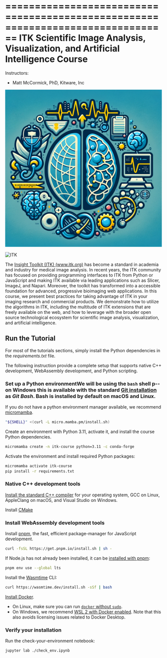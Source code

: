 ================================================================================
ITK Scientific Image Analysis, Visualization, and Artificial Intelligence Course
================================================================================

Instructors:

- Matt McCormick, PhD, Kitware, Inc

![Course logo](figures/course-logo.webp)

![ITK](data/itk-logo.png)

The [Insight Toolkit (ITK) (www.itk.org)](https://www.itk.org) has become a
standard in academia and industry for medical image analysis. In recent years,
the ITK community has focused on providing programming interfaces to ITK from
Python or JavaScript and making ITK available via leading applications such as
Slicer, ImageJ, and Napari. Moreover, the toolkit has transformed into a
accessible foundation for advanced, progressive bioimaging web applications.
In this course, we present best practices for taking advantage of ITK in your
imaging research and commercial products. We demonstrate how to utilize the
algorithms in ITK, including the multitude of ITK extensions that are freely
available on the web, and how to leverage with the broader open source
technological ecosystem for scientific image analysis, visualization, and
artificial intelligence.

## Run the Tutorial

For most of the tutorials sections, simply install the Python dependencies
in the _requirements.txt_ file.

The following instruction provide a complete setup that supports native C++ development, WebAssembly
development, and Python scripting.

### Set up a Python environmentWe will be using the `bash` shell p-- on Windows this is available with the standard [Git installation](https://git-scm.com/downloads) as _Git Bash_. Bash is installed by default on macOS and Linux.

If you do not have a python environment manager available, we recommend [micromamba](https://mamba.readthedocs.io/).

```bash
"${SHELL}" <(curl -L micro.mamba.pm/install.sh)
```

Create an environment with Python 3.11, activate it, and install the course Python dependencies.

```bash
micromamba create -n itk-course python=3.11 -c conda-forge
```

Activate the environment and install required Python packages:

```bash
micromamba activate itk-course
pip install -r requirements.txt
```

### Native C++ development tools

[Install the standard C++ compiler](https://docs.itk.org/en/latest/supported_compilers.html) for your operating system, GCC on Linux, AppleClang on macOS, and Visual Studio on Windows.

Install [CMake](https://cmake.org/)

### Install WebAssembly development tools

Install [pnpm](https://pnpm.io), the fast, efficient package-manager for JavaScript development.

```bash
curl -fsSL https://get.pnpm.io/install.sh | sh -
```

If Node.js has not already been installed, it can be [installed with pnpm](https://pnpm.io/cli/env#use):

```bash
pnpm env use --global lts
```

Install the [Wasmtime](https://docs.wasmtime.dev/) CLI:

```bash
curl https://wasmtime.dev/install.sh -sSf | bash
```

[Install Docker](https://docs.docker.com/install/).

- On Linux, make sure you can run [`docker` without `sudo`](https://askubuntu.com/questions/477551/how-can-i-use-docker-without-sudo).
- On Windows, we recommend [WSL 2 with Docker enabled](https://docs.docker.com/desktop/windows/wsl/). Note that this also avoids licensing issues related to Docker Desktop.

### Verify your installation

Run the check-your-environment notebook:

```bash
jupyter lab ./check_env.ipynb
```
